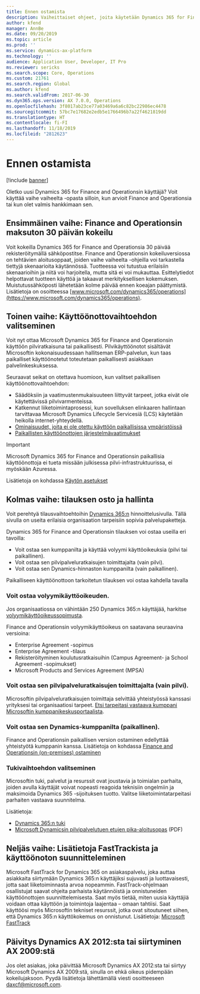 ```yaml
---
title: Ennen ostamista
description: Vaiheittaiset ohjeet, joita käytetään Dynamics 365 for Finance and Operationsin ostoa harkittaessa.
author: kfend
manager: AnnBe
ms.date: 09/20/2019
ms.topic: article
ms.prod: ''
ms.service: dynamics-ax-platform
ms.technology: ''
audience: Application User, Developer, IT Pro
ms.reviewer: sericks
ms.search.scope: Core, Operations
ms.custom: 21761
ms.search.region: Global
ms.author: kfend
ms.search.validFrom: 2017-06-30
ms.dyn365.ops.version: AX 7.0.0, Operations
ms.openlocfilehash: 3f8017ab23ce77a03469a6a6c82bc22986ec4478
ms.sourcegitcommit: 57bc7e17682e2edb5e1766496b7a22f4621819dd
ms.translationtype: HT
ms.contentlocale: fi-FI
ms.lasthandoff: 11/18/2019
ms.locfileid: "2812623"
---
```

# <a name="before-you-buy"></a>Ennen ostamista

[!include [banner](../includes/banner.md)]

Oletko uusi Dynamics 365 for Finance and Operationsin käyttäjä? Voit käyttää vaihe vaiheelta -opasta silloin, kun arvioit Finance and Operationsia tai kun olet valmis hankkimaan sen.

## <a name="step-one-try-out-finance-and-operations-free-for-30-days"></a>Ensimmäinen vaihe: Finance and Operationsin maksuton 30 päivän kokeilu

Voit kokeilla Dynamics 365 for Finance and Operationsia 30 päivää rekisteröitymällä sähköpostitse. Finance and Operationsin kokeiluversiossa on tehtävien aloitusoppaat, joiden vaihe vaiheelta -ohjeilla voi tarkastella tiettyjä skenaarioita käytännössä. Tuotteessa voi tutustua erilaisiin skenaarioihin ja niitä voi harjoitella, mutta sitä ei voi mukauttaa. Esittelytiedot helpottavat tuotteen käyttöä ja takaavat merkityksellisen kokemuksen. Muistutussähköposti lähetetään kolme päivää ennen koeajan päättymistä. Lisätietoja on osoitteessa [www.microsoft.com/dynamics365/operations](https://www.microsoft.com/dynamics365/operations).

## <a name="step-two-choose-a-deployment-option"></a>Toinen vaihe: Käyttöönottovaihtoehdon valitseminen

Voit nyt ottaa Microsoft Dynamics 365 for Finance and Operationsin käyttöön pilviratkaisuna tai paikallisesti. Pilvikäyttöönotot sisältävät Microsoftin kokonaisuudessaan hallitseman ERP-palvelun, kun taas paikalliset käyttöönotetut toteutetaan paikallisesti asiakkaan palvelinkeskuksessa.

Seuraavat seikat on otettava huomioon, kun valitset paikallisen käyttöönottovaihtoehdon:

- Säädöksiin ja vaatimustenmukaisuuteen liittyvät tarpeet, jotka eivät ole käytettävissä pilvivarmenteissa.
- Katkennut liiketoimintaprosessi, kun sovelluksen elinkaaren hallintaan tarvittavaa Microsoft Dynamics Lifecycle Servicesiä (LCS) käytetään heikolla internet-yhteydellä.
- [Ominaisuudet, joita ei ole otettu käyttöön paikallisissa ympäristöissä](features-not-implemented-on-prem.md)
- [Paikallisten käyttöönottojen järjestelmävaatimukset](system-requirements-on-prem.md#minimum-infrastructure-requirements)

> [!IMPORTANT]
> Microsoft Dynamics 365 for Finance and Operationsin paikallisia käyttöönottoja ei tueta missään julkisessa pilvi-infrastruktuurissa, ei myöskään Azuressa.

Lisätietoja on kohdassa [Käytön asetukset](../../dev-itpro/deployment/choose-deployment-type.md)

## <a name="step-three-buy-and-manage-a-subscription"></a>Kolmas vaihe: tilauksen osto ja hallinta

Voit perehtyä tilausvaihtoehtoihin [Dynamics 365:n](https://www.microsoft.com/dynamics365/pricing) hinnoittelusivulla. Tällä sivulla on useita erilaisia organisaation tarpeisiin sopivia palvelupaketteja.

Dynamics 365 for Finance and Operationsin tilauksen voi ostaa useilla eri tavoilla:

- Voit ostaa sen kumppanilta ja käyttää volyymi käyttöoikeuksia (pilvi tai paikallinen).
- Voit ostaa sen pilvipalveluratkaisujen toimittajalta (vain pilvi).
- Voit ostaa sen Dynamics-hinnaston kumppanilta (vain paikallinen).

Paikalliseen käyttöönottoon tarkoitetun tilauksen voi ostaa kahdella tavalla

### <a name="buy-through-volume-licensing"></a>Voit ostaa volyymikäyttöoikeuden.

Jos organisaatiossa on vähintään 250 Dynamics 365:n käyttäjää, harkitse [volyymikäyttöoikeussopimusta](https://www.microsoft.com/Licensing/product-licensing/dynamics365).

Finance and Operationsin volyymikäyttöoikeus on saatavana seuraavina versioina:

- Enterprise Agreement -sopimus
- Enterprise Agreement -tilaus
- Rekisteröityminen koulutusratkaisuihin (Campus Agreement- ja School Agreement -sopimukset)
- Microsoft Products and Services Agreement (MPSA)

### <a name="buy-through-a-cloud-solution-provider-cloud-only"></a>Voit ostaa sen pilvipalveluratkaisujen toimittajalta (vain pilvi).

Microsoftin pilvipalveluratkaisujen toimittaja selvittää yhteistyössä kanssasi yrityksesi tai organisaatiosi tarpeet. [Etsi tarpeitasi vastaava kumppani Microsoftin kumppanikeskusportaalista](https://partnercenter.microsoft.com/partner/home).

### <a name="buy-through-a-dynamics-partner-on-premises"></a>Voit ostaa sen Dynamics-kumppanilta (paikallinen).

Finance and Operationsin paikallisen version ostaminen edellyttää yhteistyötä kumppanin kanssa. Lisätietoja on kohdassa [Finance and Operationsin (on-premises) ostaminen](purchase-on-premises.md)

### <a name="choose-your-support-option"></a>Tukivaihtoehdon valitseminen

Microsoftin tuki, palvelut ja resurssit ovat joustavia ja toimialan parhaita, joiden avulla käyttäjät voivat nopeasti reagoida teknisiin ongelmiin ja maksimoida Dynamics 365 -sijoituksen tuotto. Valitse liiketoimintatarpeitasi parhaiten vastaava suunnitelma.

Lisätietoja:

- [Dynamics 365:n tuki](https://www.microsoft.com/dynamics365/support)
- [Microsoft Dynamicsin pilvipalvelutuen etujen pika-aloitusopas](https://go.microsoft.com/fwlink/?LinkId=530335) (PDF)

## <a name="step-four-learn-about-fasttrack-and-plan-your-deployment"></a>Neljäs vaihe: Lisätietoja FastTrackista ja käyttöönoton suunnitteleminen

Microsoft FastTrack for Dynamics 365 on asiakaspalvelu, joka auttaa asiakkaita siirtymään Dynamics 365:n käyttäjiksi sujuvasti ja luottavaisesti, jotta saat liiketoiminnasta arvoa nopeammin. FastTrack-ohjelmaan osallistujat saavat ohjeita parhaista käytännöistä ja onnistuneiden käyttöönottojen suunnittelemisesta. Saat myös tietää, miten uusia käyttäjiä voidaan ottaa käyttöön ja toimintoja laajentaa – omaan tahtiisi. Saat käyttöösi myös Microsoftin tekniset resurssit, jotka ovat sitoutuneet siihen, että Dynamics 365:n käyttökokemus on onnistunut. Lisätietoja: [Microsoft FastTrack](fasttrack-dynamics-365-overview.md)

## <a name="if-you-are-upgrading-from-dynamics-ax-2012-or-migrating-from-ax-2009"></a>Päivitys Dynamics AX 2012:sta tai siirtyminen AX 2009:stä

Jos olet asiakas, joka päivittää Microsoft Dynamics AX 2012:sta tai siirtyy Microsoft Dynamics AX 2009:stä, sinulla on ehkä oikeus pidempään kokeilujaksoon. Pyydä lisätietoja lähettämällä viesti osoitteeseen <daxcf@microsoft.com>.

